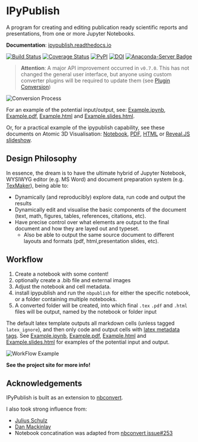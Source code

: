 # IPyPublish

A program for creating and editing publication ready scientific reports and presentations,
from one or more Jupyter Notebooks.

**Documentation**: [ipypublish.readthedocs.io](http://ipypublish.readthedocs.io)

[![Build Status](https://travis-ci.org/chrisjsewell/ipypublish.svg?branch=master)](https://travis-ci.org/chrisjsewell/ipypublish)
[![Coverage Status](https://coveralls.io/repos/github/chrisjsewell/ipypublish/badge.svg?branch=master)](https://coveralls.io/github/chrisjsewell/ipypublish?branch=master)
[![PyPI](https://img.shields.io/pypi/v/ipypublish.svg)](https://pypi.python.org/pypi/ipypublish/)
[![DOI](https://zenodo.org/badge/96322423.svg)](https://zenodo.org/badge/latestdoi/96322423)
[![Anaconda-Server Badge](https://anaconda.org/conda-forge/ipypublish/badges/version.svg)](https://anaconda.org/conda-forge/ipypublish)
<!-- [![Codacy Badge](https://api.codacy.com/project/badge/Grade/243d0038a2f543e7a9c47a781ca3cbf5)](https://www.codacy.com/app/chrisj_sewell/ipypublish?utm_source=github.com&amp;utm_medium=referral&amp;utm_content=chrisjsewell/ipypublish&amp;utm_campaign=Badge_Grade) -->

>**Attention**:
A major API improvement occurred in `v0.7.0`. This has not changed the
general user interface, but anyone using custom converter plugins will
be required to update them (see [Plugin Conversion](https://ipypublish.readthedocs.io/en/latest/custom_export_config.html#conversion-of-plugins-from-old-api))

![Conversion Process](/docs/source/_static/main_image.png)

For an example of the potential input/output, see:
[Example.ipynb](example/notebooks/Example.ipynb),
[Example.pdf](https://chrisjsewell.github.io/ipypublish/Example.view_pdf.html),
[Example.html](https://chrisjsewell.github.io/ipypublish/Example.html) and
[Example.slides.html](https://chrisjsewell.github.io/ipypublish/Example.slides.html#/).

Or, for a practical example of the ipypublish capability, see these documents on Atomic 3D Visualisation:
[Notebook](https://github.com/chrisjsewell/chrisjsewell.github.io/blob/master/3d_atomic/3D%20Atomic%20Visualisation.ipynb),
[PDF](https://chrisjsewell.github.io/3d_atomic/converted/3D%20Atomic%20Visualisation.view_pdf.html),
[HTML](https://chrisjsewell.github.io/3d_atomic/converted/3D%20Atomic%20Visualisation.html) or 
[Reveal.JS slideshow](https://chrisjsewell.github.io/3d_atomic/converted/3D%20Atomic%20Visualisation.slides.html).

## Design Philosophy

In essence, the dream is to have the ultimate hybrid of Jupyter Notebook, WYSIWYG editor (e.g. MS Word) and document preparation system (e.g. [TexMaker](http://www.xm1math.net/texmaker/)), being able to:

- Dynamically (and reproducibly) explore data, run code and output the results
- Dynamically edit and visualise the basic components of the document (text, math, figures, tables, references, citations, etc).
- Have precise control over what elements are output to the final document and how they are layed out and typeset.
  - Also be able to output the same source document to different layouts and formats (pdf, html,presentation slides, etc).

## Workflow

1. Create a notebook with some content!
2. optionally create a .bib file and external images
3. Adjust the notebook and cell metadata.
4. install ipypublish and run the `nbpublish` for either the specific notebook, or a folder containing multiple notebooks.
5. A converted folder will be created, into which final `.tex` `.pdf` and `.html` files will be output, named by the notebook or folder input

The default latex template outputs all markdown cells (unless tagged `latex_ignore`), and then only code and output cells with [latex metadata tags](#latex-metadata-tags).
See [Example.ipynb](https://github.com/chrisjsewell/ipypublish/blob/master/example/notebooks/Example.ipynb), [Example.pdf](https://chrisjsewell.github.io/ipypublish/Example.view_pdf.html),
[Example.html](https://chrisjsewell.github.io/ipypublish/Example.html) and [Example.slides.html](https://chrisjsewell.github.io/ipypublish/Example.slides.html#/) for examples of the potential input and output.

![WorkFlow Example](/example_workflow.gif)

**See the project site for more info!**

## Acknowledgements

IPyPublish is built as an extension to [nbconvert](https://nbconvert.readthedocs.io).

I also took strong influence from:

- [Julius Schulz](http://blog.juliusschulz.de/blog/ultimate-ipython-notebook)
- [Dan Mackinlay](https://livingthing.danmackinlay.name/jupyter.html)
- Notebook concatination was adapted from [nbconvert issue#253](https://github.com/jupyter/nbconvert/issues/253)

